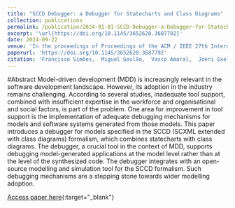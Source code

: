 ```yaml
---
title: "SCCD Debugger: a Debugger for Statecharts and Class Diagrams"
collection: publications
permalink: /publication/2024-01-01-SCCD-Debugger-a-Debugger-for-Statecharts-and-Class-Diagrams
excerpt: '\url{https://doi.org/10.1145/3652620.3687792}'
date: 2024-09-22
venue: 'In the proceedings of Proceedings of the ACM / IEEE 27th International Conference on Model Driven Engineering Languages and Systems (MODELS)'
paperurl: 'https://doi.org/10.1145/3652620.3687792'
citation: 'Francisco Simões,  Miguel Goulão,  Vasco Amaral,  Joeri Exelmans,  Hans Vangheluwe, &quot;SCCD Debugger: a Debugger for Statecharts and Class Diagrams.&quot; Proceedings of the ACM / IEEE 27th International Conference on Model Driven Engineering Languages and Systems (MODELS), 2024.'
---
```

#Abstract
Model-driven development (MDD) is increasingly relevant in the software development landscape. However, its adoption in the industry remains challenging. According to several studies, inadequate tool support, combined with insufficient expertise in the workforce and organisational and social factors, is part of the problem. One area for improvement in tool support is the implementation of adequate debugging mechanisms for models and software systems generated from those models. This paper introduces a debugger for models specified in the SCCD (SCXML extended with class diagrams) formalism, which combines statecharts with class diagrams. The debugger, a crucial tool in the context of MDD, supports debugging model-generated applications at the model level rather than at the level of the synthesized code. The debugger integrates with an open-source modelling and simulation tool for the SCCD formalism. Such debugging mechanisms are a stepping stone towards wider modelling adoption.

[Access paper here](https://doi.org/10.1145/3652620.3687792){:target="_blank"}
